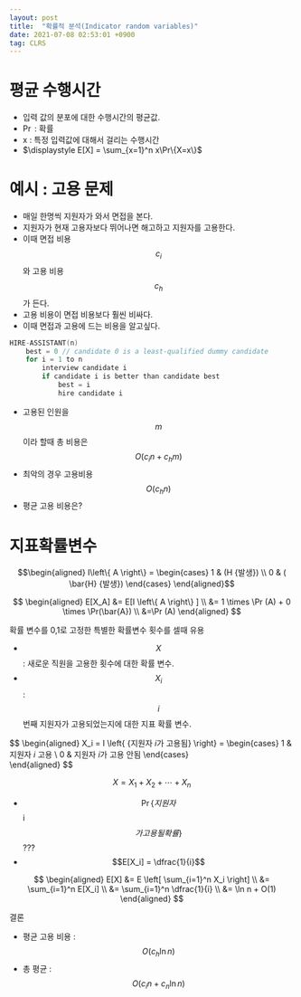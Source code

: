 ```yaml
---
layout: post
title:  "확률적 분석(Indicator random variables)"
date: 2021-07-08 02:53:01 +0900
tag: CLRS
---
```


# 평균 수행시간
    
- 입력 값의 분포에 대한 수행시간의 평균값.
- $\Pr$ : 확률
- x : 특정 입력값에 대해서 걸리는 수행시간
- $\displaystyle E[X] = \sum_{x=1}^n x\Pr\{X=x\}$



# 예시 : 고용 문제
- 매일 한명씩 지원자가 와서 면접을 본다. 
- 지원자가 현재 고용자보다 뛰어나면 해고하고 지원자를 고용한다.
- 이때 면접 비용 $$c_i$$와 고용 비용 $$c_h$$가 든다.
- 고용 비용이 면접 비용보다 훨씬 비싸다.
- 이때 면접과 고용에 드는 비용을 알고싶다.


```c++
HIRE-ASSISTANT(n)
    best = 0 // candidate 0 is a least-qualified dummy candidate
    for i = 1 to n
        interview candidate i
        if candidate i is better than candidate best
            best = i
            hire candidate i
```    

- 고용된 인원을 $$m$$이라 할때 총 비용은 $$O(c_in + c_hm)$$
- 최악의 경우 고용비용
    $$O(c_hn)$$
- 평균 고용 비용은?



# 지표확률변수



$$\begin{aligned}
    I\left\{ A \right\} =  
\begin{cases}
    1 &    (H {발생}) \\
    0 & ( \bar{H} {발생})
\end{cases}    \end{aligned}$$

$$
    \begin{aligned}
        E[X_A] &=  E[I \left\{ A \right\} ] \\
        &= 1 \times \Pr (A) + 0 \times \Pr(\bar{A}) \\
        &=\Pr (A)     
    \end{aligned}
$$

확률 변수를 0,1로 고정한 특별한 확률변수 횟수를 셀때 유용

- $$X$$ : 새로운 직원을 고용한 횟수에 대한 확률 변수.
- $$X_i$$ : $$i$$번째 지원자가 고용되었는지에 대한 지표 확률 변수.


$$
\begin{aligned}
X_i = I \left\{ {지원자 $i$가 고용됨} \right\} =
    \begin{cases}
        1 & 지원자 $i$ 고용 \\
        0 & 지원자 $i$가 고용 안됨 
    \end{cases}    
\end{aligned}
$$  

$$X = X_1 + X_2 + \cdots + X_n$$


- $$\Pr\{지원자 $$i$$가 고용될 확률\}$$ ???
- $$E[X_i] = \dfrac{1}{i}$$


$$
    \begin{aligned}  
        E[X] &= E \left[  \sum_{i=1}^n X_i  \right] \\ 
        &= \sum_{i=1}^n E[X_i] \\ 
        &= \sum_{i=1}^n \dfrac{1}{i} \\ 
        &= \ln n + O(1)
    \end{aligned}
$$

결론
- 평균 고용 비용 : $$O(c_h \ln n)$$
- 총 평균 : $$O(c_in + c_n \ln n)$$
